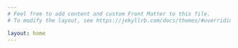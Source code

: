 ```yaml
---
# Feel free to add content and custom Front Matter to this file.
# To modify the layout, see https://jekyllrb.com/docs/themes/#overriding-theme-defaults test12

layout: home
---
```

